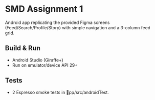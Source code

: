 ﻿# SMD Assignment 1

Android app replicating the provided Figma screens (Feed/Search/Profile/Story) with simple navigation and a 3-column feed grid.

## Build & Run
- Android Studio (Giraffe+)
- Run on emulator/device API 29+

## Tests
- 2 Espresso smoke tests in pp/src/androidTest.
